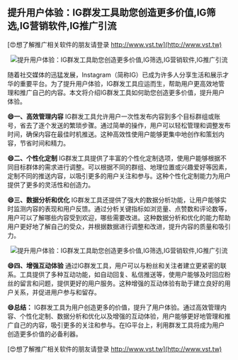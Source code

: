 ## **提升用户体验：IG群发工具助您创造更多价值,IG筛选,IG营销软件,IG推广引流**

[😍想了解推广相关软件的朋友请登录 http://www.vst.tw](http://www.vst.tw)

 <center><img src="https://vst.tw/MP4/tuiguang/png/2.png" alt="提升用户体验：IG群发工具助您创造更多价值,IG筛选,IG营销软件,IG推广引流"></center>

随着社交媒体的迅猛发展，Instagram（简称IG）已成为许多人分享生活和展示才华的重要平台。为了提升用户体验，IG群发工具应运而生，帮助用户更高效地管理和推广自己的内容。本文将介绍IG群发工具如何助您创造更多价值，提升用户体验。

**😄一、高效管理内容**
IG群发工具允许用户一次性发布内容到多个目标群组或账号，省去了逐个发送的繁琐步骤。通过简单的操作，用户可以轻松管理和调整发布时间，确保内容在最佳时机推送。这种高效性使用户能够更集中地创作和策划内容，节省时间和精力。

**😄二、个性化定制**
IG群发工具提供了丰富的个性化定制选项，使用户能够根据不同目标群体的需求进行调整。可以根据不同的群组、地理位置或兴趣爱好等因素，定制不同的推送内容，以吸引更多的用户关注和参与。这种个性化定制能力为用户提供了更多的灵活性和创造力。

**😄三、数据分析和优化**
IG群发工具还提供了强大的数据分析功能，让用户能够实时监测内容的表现和用户反馈。通过分析关键指标如浏览量、点赞数和评论数等，用户可以了解哪些内容受到欢迎，哪些需要改进。这种数据分析和优化的能力帮助用户更好地了解自己的受众，并根据数据进行调整和改进，提升内容的质量和吸引力。

 <center><img src="https://vst.tw/MP4/tuiguang/png/2.png" alt="提升用户体验：IG群发工具助您创造更多价值,IG筛选,IG营销软件,IG推广引流"></center>

**😄四、增强互动体验**
通过IG群发工具，用户可以与粉丝和关注者建立更紧密的联系。工具提供了多种互动功能，如自动回复、私信推送等，使用户能够及时回应粉丝的留言和问题，提供更好的用户服务。这种增强的互动体验有助于建立良好的用户关系，并促进用户参与和留存。

**😄总结：**
IG群发工具为用户创造更多的价值，提升了用户体验。通过高效管理内容、个性化定制、数据分析和优化以及增强的互动体验，用户能够更好地管理和推广自己的内容，吸引更多的关注和参与。在IG平台上，利用群发工具将成为用户创造更多价值的必备利器。

[😍想了解推广相关软件的朋友请登录 http://www.vst.tw](http://www.vst.tw)



